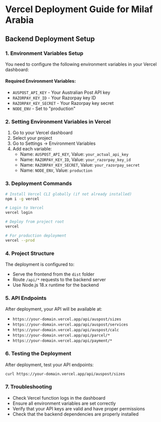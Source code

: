 # Vercel Deployment Guide for Milaf Arabia

## Backend Deployment Setup

### 1. Environment Variables Setup

You need to configure the following environment variables in your Vercel dashboard:

#### Required Environment Variables:
- `AUSPOST_API_KEY` - Your Australian Post API key
- `RAZORPAY_KEY_ID` - Your Razorpay key ID
- `RAZORPAY_KEY_SECRET` - Your Razorpay key secret
- `NODE_ENV` - Set to "production"

### 2. Setting Environment Variables in Vercel

1. Go to your Vercel dashboard
2. Select your project
3. Go to Settings → Environment Variables
4. Add each variable:
   - Name: `AUSPOST_API_KEY`, Value: `your_actual_api_key`
   - Name: `RAZORPAY_KEY_ID`, Value: `your_razorpay_key_id`
   - Name: `RAZORPAY_KEY_SECRET`, Value: `your_razorpay_secret`
   - Name: `NODE_ENV`, Value: `production`

### 3. Deployment Commands

```bash
# Install Vercel CLI globally (if not already installed)
npm i -g vercel

# Login to Vercel
vercel login

# Deploy from project root
vercel

# For production deployment
vercel --prod
```

### 4. Project Structure

The deployment is configured to:
- Serve the frontend from the `dist` folder
- Route `/api/*` requests to the backend server
- Use Node.js 18.x runtime for the backend

### 5. API Endpoints

After deployment, your API will be available at:
- `https://your-domain.vercel.app/api/auspost/sizes`
- `https://your-domain.vercel.app/api/auspost/services`
- `https://your-domain.vercel.app/api/auspost/calc`
- `https://your-domain.vercel.app/api/parcel/*`
- `https://your-domain.vercel.app/api/payment/*`

### 6. Testing the Deployment

After deployment, test your API endpoints:
```bash
curl https://your-domain.vercel.app/api/auspost/sizes
```

### 7. Troubleshooting

- Check Vercel function logs in the dashboard
- Ensure all environment variables are set correctly
- Verify that your API keys are valid and have proper permissions
- Check that the backend dependencies are properly installed
